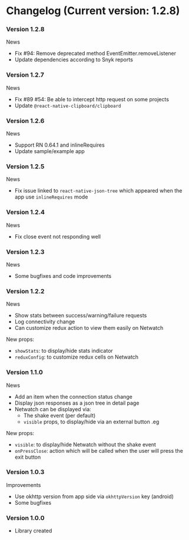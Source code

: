 # Changelog (Current version: 1.2.8)

### Version 1.2.8

News
- Fix #94: Remove deprecated method EventEmitter.removeListener
- Update dependencies according to Snyk reports

### Version 1.2.7

News
- Fix #89 #54: Be able to intercept http request on some projects
- Update `@react-native-clipboard/clipboard`

### Version 1.2.6

News
- Support RN 0.64.1 and inlineRequires
- Update sample/example app

### Version 1.2.5

News
- Fix issue linked to `react-native-json-tree` which appeared when the app use `inlineRequires` mode

### Version 1.2.4

News
- Fix close event not responding well

### Version 1.2.3

News
- Some bugfixes and code improvements

### Version 1.2.2

News
- Show stats between success/warning/failure requests
- Log connectivity change
- Can customize redux action to view them easily on Netwatch

New props:
- `showStats`: to display/hide stats indicator
- `reduxConfig`: to customize redux cells on Netwatch

### Version 1.1.0

News
- Add an item when the connection status change
- Display json responses as a json tree in detail page
- Netwatch can be displayed via:
    - The shake event (per default)
    - `visible` props, to display/hide via an external button .eg

New props:
- `visible`: to display/hide Netwatch without the shake event
- `onPressClose`: action which will be called when the user will press the exit button

### Version 1.0.3

Improvements
- Use okhttp version from app side via `okhttpVersion` key (android)
- Some bugfixes

### Version 1.0.0
- Library created
